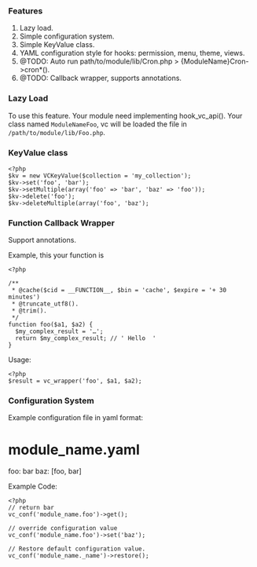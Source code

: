### Features

1. Lazy load.
1. Simple configuration system.
1. Simple KeyValue class.
1. YAML configuration style for hooks: permission, menu, theme, views.
1. @TODO: Auto run path/to/module/lib/Cron.php > {ModuleName}Cron->cron*().
1. @TODO: Callback wrapper, supports annotations.

### Lazy Load

To use this feature. Your module need implementing hook_vc_api().
Your class named `ModuleNameFoo`, vc will be loaded the file in
`/path/to/module/lib/Foo.php`.

### KeyValue class

    <?php
    $kv = new VCKeyValue($collection = 'my_collection');
    $kv->set('foo', 'bar');
    $kv->setMultiple(array('foo' => 'bar', 'baz' => 'foo'));
    $kv->delete('foo');
    $kv->deleteMultiple(array('foo', 'baz');

### Function Callback Wrapper

Support annotations.

Example, this your function is

    <?php

    /**
     * @cache($cid = __FUNCTION__, $bin = 'cache', $expire = '+ 30 minutes')
     * @truncate_utf8().
     * @trim().
     */
    function foo($a1, $a2) {
      $my_complex_result = '…';
      return $my_complex_result; // ' Hello  '
    }

Usage:

    <?php
    $result = vc_wrapper('foo', $a1, $a2);

### Configuration System

Example configuration file in yaml format:

  # module_name.yaml
  foo: bar
  baz: [foo, bar]

Example Code:

    <?php
    // return bar
    vc_conf('module_name.foo')->get();

    // override configuration value
    vc_conf('module_name.foo')->set('baz');

    // Restore default configuration value.
    vc_conf('module_name._name')->restore();
